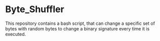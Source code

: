# Byte_Shuffler
This repository contains a bash script, that can change a specific set of bytes with random bytes to change a binary signature every time it is executed.
